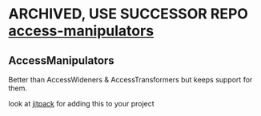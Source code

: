 # ARCHIVED, USE SUCCESSOR REPO [access-manipulators](https://github.com/PuzzlesHQ/access-manipulators)

## AccessManipulators
Better than AccessWideners &amp; AccessTransformers but keeps support for them.

look at [jitpack](https://jitpack.io/#PuzzleLoader/access_manipulators) for adding this to your project
